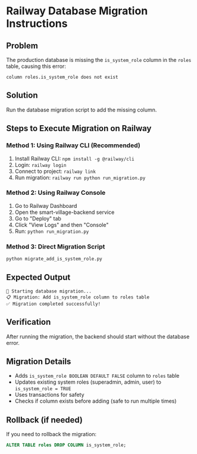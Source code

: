 # Railway Database Migration Instructions

## Problem
The production database is missing the `is_system_role` column in the `roles` table, causing this error:
```
column roles.is_system_role does not exist
```

## Solution
Run the database migration script to add the missing column.

## Steps to Execute Migration on Railway

### Method 1: Using Railway CLI (Recommended)
1. Install Railway CLI: `npm install -g @railway/cli`
2. Login: `railway login`
3. Connect to project: `railway link`
4. Run migration: `railway run python run_migration.py`

### Method 2: Using Railway Console
1. Go to Railway Dashboard
2. Open the smart-village-backend service
3. Go to "Deploy" tab
4. Click "View Logs" and then "Console"
5. Run: `python run_migration.py`

### Method 3: Direct Migration Script
```bash
python migrate_add_is_system_role.py
```

## Expected Output
```
🔄 Starting database migration...
📋 Migration: Add is_system_role column to roles table
✅ Migration completed successfully!
```

## Verification
After running the migration, the backend should start without the database error.

## Migration Details
- Adds `is_system_role BOOLEAN DEFAULT FALSE` column to `roles` table
- Updates existing system roles (superadmin, admin, user) to `is_system_role = TRUE`
- Uses transactions for safety
- Checks if column exists before adding (safe to run multiple times)

## Rollback (if needed)
If you need to rollback the migration:
```sql
ALTER TABLE roles DROP COLUMN is_system_role;
```

